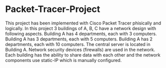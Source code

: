 # Packet-Tracer-Project
This project has been implemented with Cisco Packet Tracer phisically and logically. 
In this project 3 buildings of A, B, C have a network design with following aspects.
Building A has 4 departments, each with 3 computers.
Building A has 3 departments, each with 5 computers.
Building A has 2 departments, each with 10 computers.
The central server is located in Building A.
Network security devices (firewalls) are used in the network.
Each building has the ability to share data with each other and the network components use static-IP which is manually configured.
